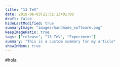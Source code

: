 ```yaml
---
title: "13 TeV"
date: 2019-06-03T21:51:13+01:00
draft: false
hideLastModified: true
summaryImage: "images/handmade_software.png"
keepImageRatio: true
tags: ["release", "13 TeV", "Experiment"]
summary: "This is a custom summary for my article"
showInMenu: true
---
```

#hola
